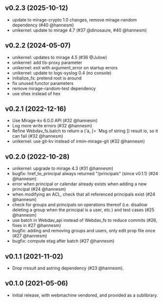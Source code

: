 ## v0.2.3 (2025-10-12)

* update to mirage-crypto 1.0 changes, remove mirage-random dependency
  (#40 @hannesm)
* unikernel: update to mirage 4.7 (#37 @dinosaure, #40 @hannesm)

## v0.2.2 (2024-05-07)

* unikernel: updates to mirage 4.5 (#36 @Julow)
* unikernel: add tls-proxy parameter
* unikernel: exit with argument_error on startup errors
* unikernel: update to logs-syslog 0.4 (no console)
* initialize_fs: pretend root is around
* fix unused functor parameters
* remove mirage-random-test dependency
* use ohex instead of hex

## v0.2.1 (2022-12-16)

* Use Mirage-kv 6.0.0 API (#32 @hannesm)
* Log more write errors (#32 @hannesm)
* Refine Webdav_fs.batch to return a ('a, [> `Msg of string ]) result io, so
  it can fail (#32 @hannesm)
* unikernel: use git-kv instead of irmin-mirage-git (#32 @hannesm)

## v0.2.0 (2022-10-28)

* unikernel: upgrade to mirage 4.3 (#31 @hannesm)
* bugfix: href_to_principal always returned "/principals" (since v0.1.1)
  (#24 @hannesm)
* error when principal or calendar already exists when adding a new principal
  (#24 @hannesm)
* when modifying an ACL, check that all referenced principals exist
  (#24 @hannesm)
* check for groups and principals on operations thereof (i.e. disallow deleting
  a group when the principal is a user, etc.) and test cases (#25 @hannesm)
* use batch in Webdav_api instead of Webdav_fs to reduce commits
  (#26, fixes in #27 @hannesm)
* bugfix: adding and removing groups and users, only edit prop file once
  (#27 @hannesm)
* bugfix: compute etag after batch (#27 @hannesm)

## v0.1.1 (2021-11-02)

* Drop rresult and astring dependency (#23 @hannesm).

## v0.1.0 (2021-05-06)

* Initial release, with webmachine vendored, and provided as a sublibrary.
